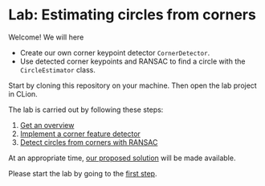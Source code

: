 # Lab: Estimating circles from corners

Welcome! We will here
- Create our own corner keypoint detector `CornerDetector`.
- Use detected corner keypoints and RANSAC to find a circle with the `CircleEstimator` class.

Start by cloning this repository on your machine. 
Then open the lab project in CLion.

The lab is carried out by following these steps:
1. [Get an overview](lab-guide/1-get-an-overview.md)
2. [Implement a corner feature detector](lab-guide/2-implement-a-corner-feature-detector.md)
3. [Detect circles from corners with RANSAC](lab-guide/3-detect-circles-from-corners-with-ransac.md)

At an appropriate time, [our proposed solution](https://github.com/tek5030/solution-corners) will be made available.

Please start the lab by going to the [first step](lab-guide/1-get-an-overview.md).
